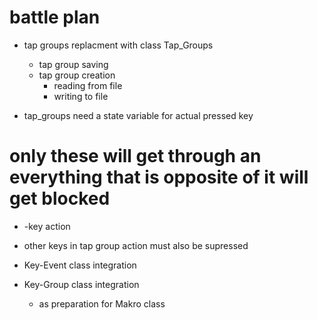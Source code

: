 # battle plan

- tap groups replacment with class Tap_Groups
    - tap group saving
    - tap group creation
        - reading from file
        - writing to file

- tap_groups need a state variable for actual pressed key
# only these will get through an everything that is opposite of it will get blocked
- -key action
- other keys in tap group action must also be supressed


- Key-Event class integration
- Key-Group class integration
    - as preparation for Makro class



